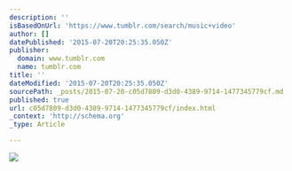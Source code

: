 ```yaml
---
description: ''
isBasedOnUrl: 'https://www.tumblr.com/search/music+video'
author: []
datePublished: '2015-07-20T20:25:35.050Z'
publisher:
  domain: www.tumblr.com
  name: tumblr.com
title: ''
dateModified: '2015-07-20T20:25:35.050Z'
sourcePath: _posts/2015-07-20-c05d7809-d3d0-4389-9714-1477345779cf.md
published: true
url: c05d7809-d3d0-4389-9714-1477345779cf/index.html
_context: 'http://schema.org'
_type: Article

---
```

![](https://38.media.tumblr.com/36730887c1cb0942941c56f542f6a9d6/tumblr_nrjxei70l31ux2dlyo1_400.gif)